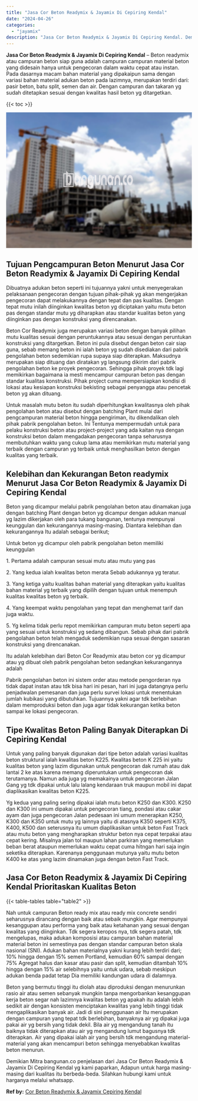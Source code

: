 ```yaml
---
title: "Jasa Cor Beton Readymix & Jayamix Di Cepiring Kendal"
date: "2024-04-26"
categories: 
  - "jayamix"
description: "Jasa Cor Beton Readymix & Jayamix Di Cepiring Kendal. Demikian Mitra bangunan.co penjelasan dari Jasa Cor Beton Readymix & Jayamix Di Cepiring Kendal yg kami..."
---
```


**Jasa Cor Beton Readymix & Jayamix Di Cepiring Kendal** – Beton readymix atau campuran beton siap guna adalah campuran campuran material beton yang didesain hanya untuk pengecoran dalam waktu cepat atau instan. Pada dasarnya macam bahan material yang dipakaipun sama dengan variasi bahan material adukan beton pada lazimnya, merupakan terdiri dari: pasir beton, batu split, semen dan air. Dengan campuran dan takaran yg sudah ditetapkan sesuai dengan kwalitas hasil beton yg ditargetkan.

{{< toc >}}

![Jasa Cor Beton Readymix & Jayamix Di Cepiring Kendal](/images/jasa-cor-readymix-29.png)

## Tujuan Pengcampuran Beton Menurut Jasa Cor Beton Readymix & Jayamix Di Cepiring Kendal

Dibuatnya adukan beton seperti ini tujuannya yakni untuk menyegerakan pelaksanaan pengecoran dengan tujuan pihak-pihak yg akan mengerjakan pengecoran dapat melakukannya dengan tepat dan pas kualitas. Dengan tepat mutu inilah diinginkan kwalitas beton yg diciptakan yaitu mutu beton pas dengan standar mutu yg diharapkan atau standar kualitas beton yang diinginkan pas dengan konstruksi yang direncanakan.

Beton Cor Readymix juga merupakan variasi beton dengan banyak pilihan mutu kualitas sesuai dengan peruntukannya atau sesuai dengan peruntukan konstruksi yang ditargetkan. Beton ini pula disebut dengan beton cair siap guna, sebab memang beton ini ialah beton yg sudah disediakan dari pabrik pengolahan beton sedemikian rupa supaya siap diterapkan. Maksudnya merupakan siap dituang dan diratakan yg langsung dikirim dari pabrik pengolahan beton ke proyek pengecoran. Sehingga pihak proyek tdk lagi memikirkan bagaimana ia mesti mencampur campuran beton pas dengan standar kualitas konstruksi. Pihak project cuma mempersiapkan kondisi di lokasi atau kesiapan konstruksi bekisting sebagai penyangga atau pencetak beton yg akan dituang.

Untuk masalah mutu beton itu sudah diperhitungkan kwalitasnya oleh pihak pengolahan beton atau disebut dengan batching Plant mulai dari pengcampuran material beton hingga pengiriman, itu dikendalikan oleh pihak pabrik pengolahan beton. Ini Tentunya mempermudah untuk para pelaku konstruksi beton atau project-project yang ada kaitan nya dengan konstruksi beton dalam mengadakan pengecoran tanpa seharusnya membutuhkan waktu yang cukup lama atau memikirkan mutu material yang terbaik dengan campuran yg terbaik untuk menghasilkan beton dengan kualitas yang terbaik.

## Kelebihan dan Kekurangan Beton readymix Menurut Jasa Cor Beton Readymix & Jayamix Di Cepiring Kendal

Beton yang dicampur melalui pabrik pengolahan beton atau dinamakan juga dengan batching Plant dengan beton yg dicampur dengan adukan manual yg lazim dikerjakan oleh para tukang bangunan, tentunya mempunyai keunggulan dan kekurangannya masing-masing. Diantara kelebihan dan kekurangannya Itu adalah sebagai berikut;

Untuk beton yg dicampur oleh pabrik pengolahan beton memiliki keunggulan

1\. Pertama adalah campuran sesuai mutu atau mutu yang pas

2\. Yang kedua ialah kwalitas beton merata Sebab adukannya yg teratur.

3\. Yang ketiga yaitu kualitas bahan material yang diterapkan yaitu kualitas bahan material yg terbaik yang dipilih dengan tujuan untuk menempuh kualitas kwalitas beton yg terbaik.

4\. Yang keempat waktu pengolahan yang tepat dan menghemat tarif dan juga waktu.

5\. Yg kelima tidak perlu repot memikirkan campuran mutu beton seperti apa yang sesuai untuk konstruksi yg sedang dibangun. Sebab pihak dari pabrik pengolahan beton telah mengaduk sedemikian rupa sesuai dengan sasaran konstruksi yang direncanakan.

Itu adalah kelebihan dari Beton Cor Readymix atau beton cor yg dicampur atau yg dibuat oleh pabrik pengolahan beton sedangkan kekurangannya adalah

Pabrik pengolahan beton ini sistem order atau metode pengorderan nya tidak dapat instan atau tdk bisa hari ini pesan, hari ini juga datangnya perlu penjadwalan pemesanan dan juga perlu survei lokasi untuk menentukan jumlah kubikasi yang dibutuhkan. Tujuannya yakni agar tdk berlebihan dalam memproduksi beton dan juga agar tidak kekurangan ketika beton sampai ke lokasi pengecoran.

## Tipe Kwalitas Beton Paling Banyak Diterapkan Di Cepiring Kendal

Untuk yang paling banyak digunakan dari tipe beton adalah variasi kualitas beton struktural ialah kwalitas beton K225. Kwalitas beton K 225 ini yaitu kualitas beton yang lazim digunakan untuk pengecoran dak rumah atau dak lantai 2 ke atas karena memang diperuntukan untuk pengecoran dak terutamanya. Namun ada juga yg memakainya untuk pengecoran Jalan Gang yg tdk dipakai untuk lalu lalang kendaraan truk maupun mobil ini dapat diaplikasikan kwalitas beton K225.

Yg kedua yang paling sering dipakai ialah mutu beton K250 dan K300. K250 dan K300 ini umum dipakai untuk pengecoran tiang, pondasi atau cakar ayam dan juga pengecoran Jalan pedesaan ini umum menerapkan K250, K300 dan K350 untuk mutu yg lainnya yaitu di atasnya K350 seperti K375, K400, K500 dan seterusnya itu umum diaplikasikan untuk beton Fast Track atau mutu beton yang mengharapkan struktur beton nya cepat terpakai atau cepat kering. Misalnya jalan tol maupun lahan parkiran yang memerlukan beban berat ataupun memerlukan waktu cepat cuma hitngan hari saja ingin seketika diterapkan. Karenanya penggunaan mutunya yaitu mutu beton K400 ke atas yang lazim dinamakan juga dengan beton Fast Track.

## Jasa Cor Beton Readymix & Jayamix Di Cepiring Kendal Prioritaskan Kualitas Beton

{{< table-tables table="table2" >}}

Nah untuk campuran Beton ready mix atau ready mix concrete sendiri seharusnya dirancang dengan baik atau sebaik mungkin. Agar mempunyai kesanggupan atau performa yang baik atau ketahanan yang sesuai dengan kwalitas yang diinginkan. Tdk segera keropos nya, tdk segera patah, tdk mengelupas, maka adukan komposisi atau campuran bahan material material beton ini semestinya pas dengan standar campuran beton skala nasional (SNI). Adukan bahan materialnya yakni kurang lebih terdiri dari; 10% hingga dengan 15% semen Portland, kemudian 60% sampai dengan 75% Agregat halus dan kasar atau pasir dan split, kemudian ditambah 10% hingga dengan 15% air selebihnya yaitu untuk udara, sebab meskipun adukan benda padat tetap Dia memiliki kandungan udara di dalamnya.

Beton yang bermutu tinggi itu diolah atau diproduksi dengan menurunkan rasio air atau semen sebanyak mungkin tanpa mengorbankan kesanggupan kerja beton segar nah lazimnya kwalitas beton yg apakah itu adalah lebih sedikit air dengan konsisten menciptakan kwalitas yang lebih tinggi tidak mengaplikasikan banyak air. Jadi di sini penggunaan air Itu merupakan dengan campuran yang tepat tdk berlebihan, banyaknya air yg dipakai juga pakai air yg bersih yang tidak dekil. Bila air yg mengandung tanah itu baiknya tidak diterapkan atau air yg mengandung lumut bagusnya tdk diterapkan. Air yang dipakai ialah air yang bersih tdk mengandung material-material yang akan mencampuri beton sehingga menyebabkan kwalitas beton menurun.

Demikian Mitra bangunan.co penjelasan dari Jasa Cor Beton Readymix & Jayamix Di Cepiring Kendal yg kami paparkan, Adapun untuk harga masing-masing dari kualitas itu berbeda-beda. Silahkan hubungi kami untuk harganya melalui whatsapp.

**Ref by:** [Cor Beton Readymix & Jayamix Cepiring Kendal](https://id.wikipedia.org/wiki/Cor)

